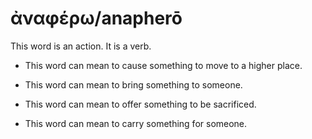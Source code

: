 # ἀναφέρω/anapherō   

This word is an action. It is a verb. 

* This word can mean to cause something to move to a higher place. 

* This word can mean to bring something to someone. 

* This word can mean to offer something to be sacrificed. 

* This word can mean to carry something for someone. 
